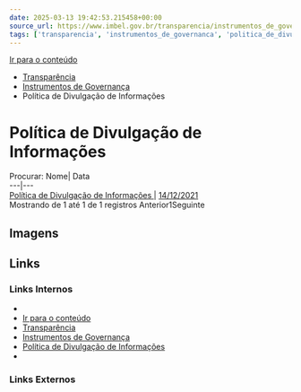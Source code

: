 ```yaml
---
date: 2025-03-13 19:42:53.215458+00:00
source_url: https://www.imbel.gov.br/transparencia/instrumentos_de_governanca/politica_de_divulgacao_de_informacoes
tags: ['transparencia', 'instrumentos_de_governanca', 'politica_de_divulgacao_de_informacoes']
---
```


[](https://www.imbel.gov.br/transparencia/instrumentos_de_governanca/politica_de_divulgacao_de_informacoes)
[Ir para o conteúdo](https://www.imbel.gov.br/transparencia/instrumentos_de_governanca/politica_de_divulgacao_de_informacoes#conteudo)
  * [ Transparência](https://www.imbel.gov.br/transparencia)
  * [ Instrumentos de Governança](https://www.imbel.gov.br/transparencia/instrumentos_de_governanca)
  * Política de Divulgação de Informações


# Política de Divulgação de Informações
Procurar:
Nome| Data  
---|---  
[ Política de Divulgação de Informações ](https://www.imbel.gov.br/storage/transparencia/1684843606.pdf) | [14/12/2021](https://www.imbel.gov.br/storage/transparencia/1684843606.pdf)  
Mostrando de 1 até 1 de 1 registros
Anterior1Seguinte
[ ](https://www.imbel.gov.br/transparencia/instrumentos_de_governanca/politica_de_divulgacao_de_informacoes#home)


## Imagens



## Links

### Links Internos

- [](https://www.imbel.gov.br/transparencia/instrumentos_de_governanca/politica_de_divulgacao_de_informacoes)
- [Ir para o conteúdo](https://www.imbel.gov.br/transparencia/instrumentos_de_governanca/politica_de_divulgacao_de_informacoes#conteudo)
- [Transparência](https://www.imbel.gov.br/transparencia)
- [Instrumentos de Governança](https://www.imbel.gov.br/transparencia/instrumentos_de_governanca)
- [Política de Divulgação de Informações](https://www.imbel.gov.br/storage/transparencia/1684843606.pdf)
- [](https://www.imbel.gov.br/transparencia/instrumentos_de_governanca/politica_de_divulgacao_de_informacoes#home)

### Links Externos


